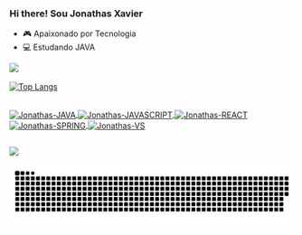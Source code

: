 ### Hi there! Sou Jonathas Xavier
- 🎮 Apaixonado por Tecnologia
- 💻 Estudando JAVA

<div align="esquerda">
  <a href="https://github.com/JonathasXavier">
  <img height="180em" src="https://github-readme-stats.vercel.app/api?username=JonathasXavier&show_icons=true&theme=dark&include_all_commits=true&count_private=true"/>
 
  ![Top Langs](https://github-readme-stats.vercel.app/api/top-langs/?username=JonathasXavier&layout=compact&theme=dark)

</div>


<div style="display: inline_block"><br>
  <img align="center" alt="Jonathas-JAVA" height="60" width="60"
  <img src="https://cdn.jsdelivr.net/gh/devicons/devicon/icons/java/java-original-wordmark.svg"/> 
  <img align="center" alt="Jonathas-JAVASCRIPT" height="50" width="50"
  <img src="https://cdn.jsdelivr.net/gh/devicons/devicon/icons/javascript/javascript-plain.svg" />
  <img align="center" alt="Jonathas-REACT" height="50" width="50"
  <img src="https://cdn.jsdelivr.net/gh/devicons/devicon/icons/react/react-original-wordmark.svg" />
  <img align="center" alt="Jonathas-SPRING" height="50" width="50"  
  <img src="https://cdn.jsdelivr.net/gh/devicons/devicon/icons/spring/spring-original-wordmark.svg" />
  <img align="center" alt="Jonathas-VS" height="50" width="50"         
  <img src="https://cdn.jsdelivr.net/gh/devicons/devicon/icons/vscode/vscode-original-wordmark.svg" />
  
          
      
          
          
          
          
 </div>
      
##

<div 

<a href="https://www.linkedin.com/in/jonathas-xavier-b2534a21a/" target="_blank"><img src="https://img.shields.io/badge/-LinkedIn-%230077B5?style=for-the-badge&logo=linkedin&logoColor=white" target="_blank"></a>


![Snake animation](https://github.com/jonathasxavier/jonathasxavier/blob/output/github-contribution-grid-snake.svg)
 

</div>
